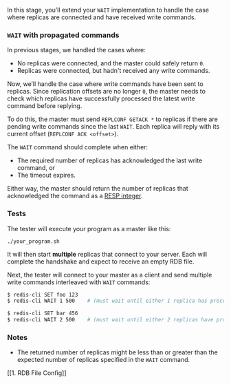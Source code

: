 In this stage, you’ll extend your `WAIT` implementation to handle the case where replicas are connected and have received write commands.

### `WAIT` with propagated commands

In previous stages, we handled the cases where:

- No replicas were connected, and the master could safely return `0`.
- Replicas were connected, but hadn't received any write commands.

Now, we’ll handle the case where write commands have been sent to replicas. Since replication offsets are no longer `0`, the master needs to check which replicas have successfully processed the latest write command before replying.

To do this, the master must send `REPLCONF GETACK *` to replicas if there are pending write commands since the last `WAIT`. Each replica will reply with its current offset (`REPLCONF ACK <offset>`).

The `WAIT` command should complete when either:

- The required number of replicas has acknowledged the last write command, or
- The timeout expires.

Either way, the master should return the number of replicas that acknowledged the command as a [RESP integer](https://redis.io/docs/latest/develop/reference/protocol-spec/#integers).

### Tests

The tester will execute your program as a master like this:

```
./your_program.sh
```

It will then start **multiple** replicas that connect to your server. Each will complete the handshake and expect to receive an empty RDB file.

Next, the tester will connect to your master as a client and send multiple write commands interleaved with `WAIT` commands:

```bash
$ redis-cli SET foo 123
$ redis-cli WAIT 1 500    # (must wait until either 1 replica has processed previous commands or 500ms have passed)

$ redis-cli SET bar 456
$ redis-cli WAIT 2 500    # (must wait until either 2 replicas have processed previous commands or 500ms have passed)
```

### Notes

- The returned number of replicas might be less than or greater than the expected number of replicas specified in the `WAIT` command.

[[1. RDB File Config]]